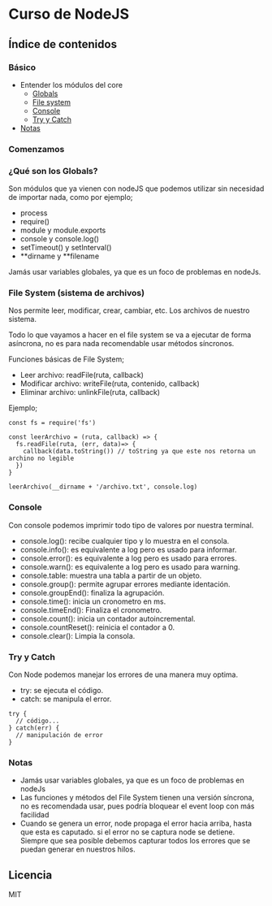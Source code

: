 # Curso de NodeJS

## Índice de contenidos

### Básico

- Entender los módulos del core
  - [Globals](#globals)
  - [File system](#file_system)
  - [Console](#console)
  - [Try y Catch](#try_catch)
- [Notas](#notas)

### Comenzamos

<a name="globals"></a>

### ¿Qué son los Globals?

Son módulos que ya vienen con nodeJS que podemos utilizar sin necesidad de importar nada, como por ejemplo;

- process
- require()
- module y module.exports
- console y console.log()
- setTimeout() y setInterval()
- **dirname y **filename

Jamás usar variables globales, ya que es un foco de problemas en nodeJs.

<a name="file_system"></a>

### File System (sistema de archivos)

Nos permite leer, modificar, crear, cambiar, etc. Los archivos de nuestro sistema.

Todo lo que vayamos a hacer en el file system se va a ejecutar de forma asíncrona, no es para nada recomendable usar métodos síncronos.

Funciones básicas de File System;

- Leer archivo: readFile(ruta, callback)
- Modificar archivo: writeFile(ruta, contenido, callback)
- Eliminar archivo: unlinkFile(ruta, callback)

Ejemplo;

```
const fs = require('fs')

const leerArchivo = (ruta, callback) => {
  fs.readFile(ruta, (err, data)=> {
    callback(data.toString()) // toString ya que este nos retorna un archino no legible
  })
}

leerArchivo(__dirname + '/archivo.txt', console.log)
```

<a name="console"></a>

### Console

Con console podemos imprimir todo tipo de valores por nuestra terminal.

- console.log(): recibe cualquier tipo y lo muestra en el consola.
- console.info(): es equivalente a log pero es usado para informar.
- console.error(): es equivalente a log pero es usado para errores.
- console.warn(): es equivalente a log pero es usado para warning.
- console.table: muestra una tabla a partir de un objeto.
- console.group(): permite agrupar errores mediante identación.
- console.groupEnd(): finaliza la agrupación.
- console.time(): inicia un cronometro en ms.
- console.timeEnd(): Finaliza el cronometro.
- console.count(): inicia un contador autoincremental.
- console.countReset(): reinicia el contador a 0.
- console.clear(): Limpia la consola.

<a name="try_catch"></a>

### Try y Catch

Con Node podemos manejar los errores de una manera muy optima.

- try: se ejecuta el código.
- catch: se manipula el error.

```
try {
  // código...
} catch(err) {
  // manipulación de error
}
```

<a name="notas"></a>

### Notas

- Jamás usar variables globales, ya que es un foco de problemas en nodeJs
- Las funciones y métodos del File System tienen una versión síncrona, no es recomendada usar, pues podría bloquear el event loop con más facilidad
- Cuando se genera un error, node propaga el error hacia arriba, hasta que esta es caputado. si el error no se captura node se detiene. Siempre que sea posible debemos capturar todos los errores que se puedan generar en nuestros hilos.

## Licencia

MIT
